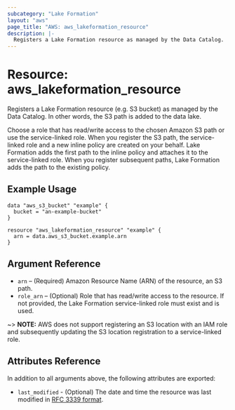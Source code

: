 ```yaml
---
subcategory: "Lake Formation"
layout: "aws"
page_title: "AWS: aws_lakeformation_resource"
description: |-
  Registers a Lake Formation resource as managed by the Data Catalog.
---
```


# Resource: aws_lakeformation_resource

Registers a Lake Formation resource (e.g. S3 bucket) as managed by the Data Catalog. In other words, the S3 path is added to the data lake.

Choose a role that has read/write access to the chosen Amazon S3 path or use the service-linked role. When you register the S3 path, the service-linked role and a new inline policy are created on your behalf. Lake Formation adds the first path to the inline policy and attaches it to the service-linked role. When you register subsequent paths, Lake Formation adds the path to the existing policy.

## Example Usage

```hcl
data "aws_s3_bucket" "example" {
  bucket = "an-example-bucket"
}

resource "aws_lakeformation_resource" "example" {
  arn = data.aws_s3_bucket.example.arn
}
```

## Argument Reference

* `arn` – (Required) Amazon Resource Name (ARN) of the resource, an S3 path.
* `role_arn` – (Optional) Role that has read/write access to the resource. If not provided, the Lake Formation service-linked role must exist and is used.

~> **NOTE:** AWS does not support registering an S3 location with an IAM role and subsequently updating the S3 location registration to a service-linked role.

## Attributes Reference

In addition to all arguments above, the following attributes are exported:

* `last_modified` - (Optional) The date and time the resource was last modified in [RFC 3339 format](https://tools.ietf.org/html/rfc3339#section-5.8).
